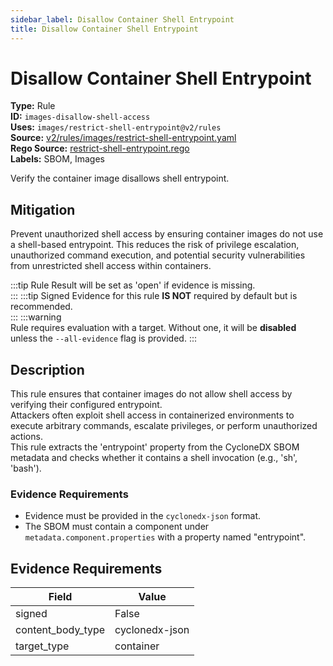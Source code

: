 ```yaml
---
sidebar_label: Disallow Container Shell Entrypoint
title: Disallow Container Shell Entrypoint
---  
```

# Disallow Container Shell Entrypoint  
**Type:** Rule  
**ID:** `images-disallow-shell-access`  
**Uses:** `images/restrict-shell-entrypoint@v2/rules`  
**Source:** [v2/rules/images/restrict-shell-entrypoint.yaml](https://github.com/scribe-public/sample-policies/blob/main/v2/rules/images/restrict-shell-entrypoint.yaml)  
**Rego Source:** [restrict-shell-entrypoint.rego](https://github.com/scribe-public/sample-policies/blob/main/v2/rules/images/restrict-shell-entrypoint.rego)  
**Labels:** SBOM, Images  

Verify the container image disallows shell entrypoint.


## Mitigation  
Prevent unauthorized shell access by ensuring container images do not use a shell-based entrypoint. This reduces the risk of privilege escalation, unauthorized command execution, and potential security vulnerabilities from unrestricted shell access within containers.


:::tip 
Rule Result will be set as 'open' if evidence is missing.  
::: 
:::tip 
Signed Evidence for this rule **IS NOT** required by default but is recommended.  
::: 
:::warning  
Rule requires evaluation with a target. Without one, it will be **disabled** unless the `--all-evidence` flag is provided.
::: 

## Description  
This rule ensures that container images do not allow shell access by verifying their configured entrypoint.  
Attackers often exploit shell access in containerized environments to execute arbitrary commands, escalate privileges, or perform unauthorized actions.  
This rule extracts the 'entrypoint' property from the CycloneDX SBOM metadata and checks whether it contains a shell invocation (e.g., 'sh', 'bash').  

### **Evidence Requirements**
- Evidence must be provided in the `cyclonedx-json` format.  
- The SBOM must contain a component under `metadata.component.properties` with a property named "entrypoint".  


## Evidence Requirements  
| Field | Value |
|-------|-------|
| signed | False |
| content_body_type | cyclonedx-json |
| target_type | container |

